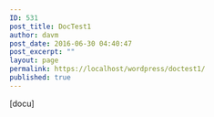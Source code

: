 ```yaml
---
ID: 531
post_title: DocTest1
author: davm
post_date: 2016-06-30 04:40:47
post_excerpt: ""
layout: page
permalink: https://localhost/wordpress/doctest1/
published: true
---
```

[docu]
